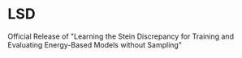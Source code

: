 # LSD
Official Release of "Learning the Stein Discrepancy for Training and Evaluating Energy-Based Models without Sampling"
